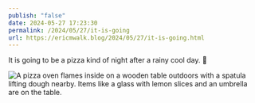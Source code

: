 ```yaml
---
publish: "false"
date: 2024-05-27 17:23:30
permalink: /2024/05/27/it-is-going
url: https://ericmwalk.blog/2024/05/27/it-is-going.html
---
```


It is going to be a pizza kind of night after a rainy cool day. 🍕

![A pizza oven flames inside on a wooden table outdoors with a spatula lifting dough nearby. Items like a glass with lemon slices and an umbrella are on the table.](https://ericmwalk.blog/uploads/2024/img-0074.jpeg)